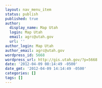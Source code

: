 ```yaml
---
layout: nav_menu_item
status: publish
published: true
author:
  display_name: Map Utah
  login: Map Utah
  email: agrc@utah.gov
  url: ''
author_login: Map Utah
author_email: agrc@utah.gov
wordpress_id: 5668
wordpress_url: http://gis.utah.gov/?p=5668
date: '2012-04-09 08:14:49 -0500'
date_gmt: '2012-04-09 14:14:49 -0500'
categories: []
tags: []
---
```


